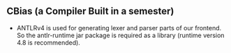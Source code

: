 ## CBias (a Compiler Built in a semester)

- ANTLRv4 is used for generating lexer and parser parts of our frontend. So the antlr-runtime jar package is required as
a library (runtime version 4.8 is recommended).